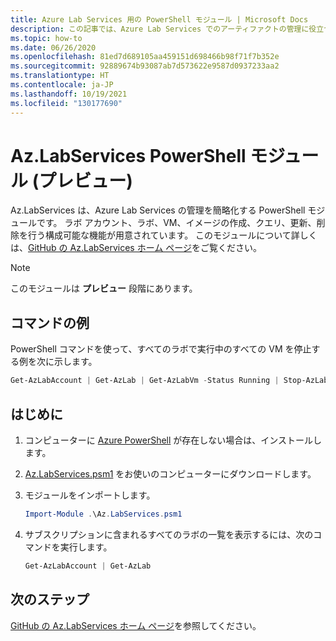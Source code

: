 ```yaml
---
title: Azure Lab Services 用の PowerShell モジュール | Microsoft Docs
description: この記事では、Azure Lab Services でのアーティファクトの管理に役立つ PowerShell モジュールについて説明します。
ms.topic: how-to
ms.date: 06/26/2020
ms.openlocfilehash: 81ed7d689105aa459151d698466b98f71f7b352e
ms.sourcegitcommit: 92889674b93087ab7d573622e9587d0937233aa2
ms.translationtype: HT
ms.contentlocale: ja-JP
ms.lasthandoff: 10/19/2021
ms.locfileid: "130177690"
---
```

# <a name="azlabservices-powershell-module-preview"></a>Az.LabServices PowerShell モジュール (プレビュー)
Az.LabServices は、Azure Lab Services の管理を簡略化する PowerShell モジュールです。 ラボ アカウント、ラボ、VM、イメージの作成、クエリ、更新、削除を行う構成可能な機能が用意されています。 このモジュールについて詳しくは、[GitHub の Az.LabServices ホーム ページ](https://github.com/Azure/azure-devtestlab/tree/master/samples/ClassroomLabs/Modules/Library)をご覧ください。

> [!NOTE]
> このモジュールは **プレビュー** 段階にあります。 

## <a name="example-command"></a>コマンドの例
PowerShell コマンドを使って、すべてのラボで実行中のすべての VM を停止する例を次に示します。

```powershell
Get-AzLabAccount | Get-AzLab | Get-AzLabVm -Status Running | Stop-AzLabVm
```

## <a name="get-started"></a>はじめに
1. コンピューターに [Azure PowerShell](/powershell/azure/) が存在しない場合は、インストールします。 
2. [Az.LabServices.psm1](https://github.com/Azure/azure-devtestlab/blob/master/samples/ClassroomLabs/Modules/Library/Az.LabServices.psm1) をお使いのコンピューターにダウンロードします。
3. モジュールをインポートします。

    ```powershell
    Import-Module .\Az.LabServices.psm1
    ```
4. サブスクリプションに含まれるすべてのラボの一覧を表示するには、次のコマンドを実行します。

    ```powershell
    Get-AzLabAccount | Get-AzLab
    ```

## <a name="next-steps"></a>次のステップ
[GitHub の Az.LabServices ホーム ページ](https://github.com/Azure/azure-devtestlab/tree/master/samples/ClassroomLabs/Modules/Library)を参照してください。